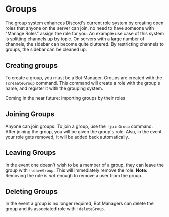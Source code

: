 # Groups
The group system enhances Discord's current role system by creating open roles that anyone on the server can join, no need to have someone with "Manage Roles" assign the role for you. An example use case of this system is splitting channels up by topic. On servers with a large number of channels, the sidebar can become quite cluttered. By restricting channels to groups, the sidebar can be cleaned up.

## Creating groups
To create a group, you must be a Bot Manager. Groups are created with the `!creaateGroup` command. This command will create a role with the group's name, and register it with the grouping system.

Coming in the near future: importing groups by their roles

## Joining Groups
Anyone can join groups. To join a group, use the `!joinGroup` command. After joining the group, you will be given the group's role. Also, in the event your role gets removed, it will be added back automatically.

## Leaving Groups
In the event one doesn't wish to be a member of a group, they can leave the group with `!leaveGroup`. This will immediately remove the role. **Note:** Removing the role is _not_ enough to remove a user from the group.

## Deleting Groups
In the event a group is no longer required, Bot Managers can delete the group and its associated role with `!deleteGroup`.
